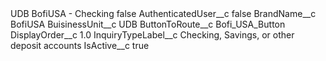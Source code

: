 <?xml version="1.0" encoding="UTF-8"?>
<CustomMetadata xmlns="http://soap.sforce.com/2006/04/metadata" xmlns:xsi="http://www.w3.org/2001/XMLSchema-instance" xmlns:xsd="http://www.w3.org/2001/XMLSchema">
    <label>UDB BofiUSA - Checking</label>
    <protected>false</protected>
    <values>
        <field>AuthenticatedUser__c</field>
        <value xsi:type="xsd:boolean">false</value>
    </values>
    <values>
        <field>BrandName__c</field>
        <value xsi:type="xsd:string">BofiUSA</value>
    </values>
    <values>
        <field>BuisinessUnit__c</field>
        <value xsi:type="xsd:string">UDB</value>
    </values>
    <values>
        <field>ButtonToRoute__c</field>
        <value xsi:type="xsd:string">Bofi_USA_Button</value>
    </values>
    <values>
        <field>DisplayOrder__c</field>
        <value xsi:type="xsd:double">1.0</value>
    </values>
    <values>
        <field>InquiryTypeLabel__c</field>
        <value xsi:type="xsd:string">Checking, Savings, or other deposit accounts</value>
    </values>
    <values>
        <field>IsActive__c</field>
        <value xsi:type="xsd:boolean">true</value>
    </values>
</CustomMetadata>
